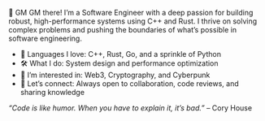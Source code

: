 
👋 GM GM there!
I’m a Software Engineer with a deep passion for building robust, high-performance systems using C++ and Rust. I thrive on solving complex problems and pushing the boundaries of what’s possible in software engineering.

- 🚀 Languages I love: C++, Rust, Go, and a sprinkle of Python
- 🛠️ What I do: System design and performance optimization
- 👀 I’m interested in: Web3, Cryptography, and Cyberpunk
- 🤝 Let’s connect: Always open to collaboration, code reviews, and sharing knowledge

_“Code is like humor. When you have to explain it, it’s bad.”_ – Cory House

<!--
**greg45/greg45** is a ✨ _special_ ✨ repository because its `README.md` (this file) appears on your GitHub profile.

Here are some ideas to get you started:

- 🔭 I’m currently working on ...
- 🌱 I’m currently learning ...
- 👯 I’m looking to collaborate on ...
- 🤔 I’m looking for help with ...
- 💬 Ask me about ...
- 📫 How to reach me: ...
- 😄 Pronouns: ...
- ⚡ Fun fact: ...
-->
